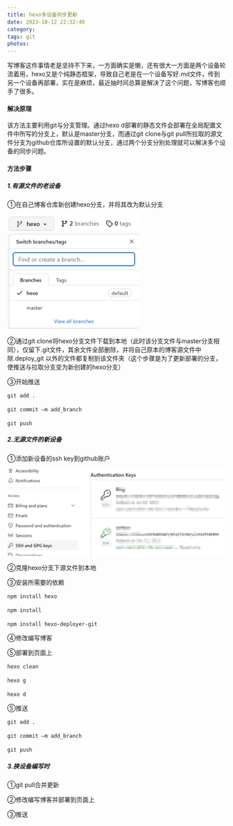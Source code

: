 ```yaml
---
title: hexo多设备同步更新
date: 2023-10-12 22:32:40
category:
tags: git
photos:
---
```

写博客这件事情老是坚持不下来，一方面确实是懒，还有很大一方面是两个设备轮流着用，hexo又是个纯静态框架，导致自己老是在一个设备写好.md文件，传到另一个设备再部署，实在是麻烦，最近抽时间总算是解决了这个问题，写博客也顺手了很多。
<!-- more -->

#### 解决原理

该方法主要利用git与分支管理。通过hexo d部署的静态文件会部署在全局配置文件中所写的分支上，默认是master分支，而通过git clone与git pull所拉取的源文件分支为github仓库所设置的默认分支，通过两个分支分别处理就可以解决多个设备的同步问题。

#### 方法步骤

##### 1.有源文件的老设备

①在自己博客仓库新创建hexo分支，并将其改为默认分支

<img src="https://raw.githubusercontent.com/QBrer/blog_img/main/img/202310132118356.png" style="zoom: 50%;" />

②通过git clone将hexo分支文件下载到本地（此时该分支文件与master分支相同），仅留下.git文件，其余文件全部删除，并将自己原本的博客源文件中除.deploy_git 以外的文件都复制到该文件夹（这个步骤是为了更新部署的分支，使推送与拉取分支变为新创建的hexo分支）

③开始推送

```
git add . 

git commit –m add_branch 

git push
```

##### 2.无源文件的新设备

①添加新设备的ssh key到github账户

![](https://raw.githubusercontent.com/QBrer/blog_img/main/img/202310162013087.png)

②克隆hexo分支下源文件到本地

③安装所需要的依赖

```
npm install hexo

npm install

npm install hexo-deployer-git
```

④修改编写博客

⑤部署到页面上

```
hexo clean

hexo g

hexo d
```

⑤推送

```
git add . 

git commit –m add_branch 

git push
```

##### 3.换设备编写时

①git pull合并更新

②修改编写博客并部署到页面上

③推送

